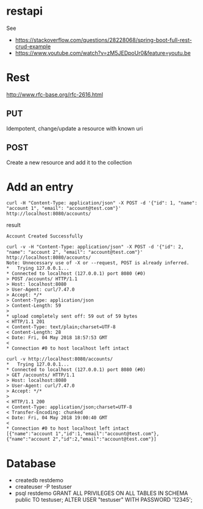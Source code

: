 # restapi

See 
- https://stackoverflow.com/questions/28228068/spring-boot-full-rest-crud-example
- https://www.youtube.com/watch?v=zM5JEDpoUr0&feature=youtu.be

# Rest
http://www.rfc-base.org/rfc-2616.html 

## PUT
Idempotent, change/update a resource with known uri

## POST
Create a new resource and add it to the collection

# Add an entry
``` 
curl -H "Content-Type: application/json" -X POST -d '{"id": 1, "name": "account 1", "email": "account@test.com"}' http://localhost:8080/accounts/
```
result
``` 
Account Created Successfully
```

``` 
curl -v -H "Content-Type: application/json" -X POST -d '{"id": 2, "name": "account 2", "email": "account@test.com"}' http://localhost:8080/accounts/
Note: Unnecessary use of -X or --request, POST is already inferred.
*   Trying 127.0.0.1...
* Connected to localhost (127.0.0.1) port 8080 (#0)
> POST /accounts/ HTTP/1.1
> Host: localhost:8080
> User-Agent: curl/7.47.0
> Accept: */*
> Content-Type: application/json
> Content-Length: 59
> 
* upload completely sent off: 59 out of 59 bytes
< HTTP/1.1 201 
< Content-Type: text/plain;charset=UTF-8
< Content-Length: 28
< Date: Fri, 04 May 2018 18:57:53 GMT
< 
* Connection #0 to host localhost left intact
```

``` 
curl -v http://localhost:8080/accounts/
*   Trying 127.0.0.1...
* Connected to localhost (127.0.0.1) port 8080 (#0)
> GET /accounts/ HTTP/1.1
> Host: localhost:8080
> User-Agent: curl/7.47.0
> Accept: */*
> 
< HTTP/1.1 200 
< Content-Type: application/json;charset=UTF-8
< Transfer-Encoding: chunked
< Date: Fri, 04 May 2018 19:00:40 GMT
< 
* Connection #0 to host localhost left intact
[{"name":"account 1","id":1,"email":"account@test.com"},{"name":"account 2","id":2,"email":"account@test.com"}]
```
# Database
- createdb restdemo
- createuser -P testuser 
- psql restdemo
GRANT ALL PRIVILEGES ON ALL TABLES IN SCHEMA public TO testuser;
ALTER USER "testuser" WITH PASSWORD '12345';
